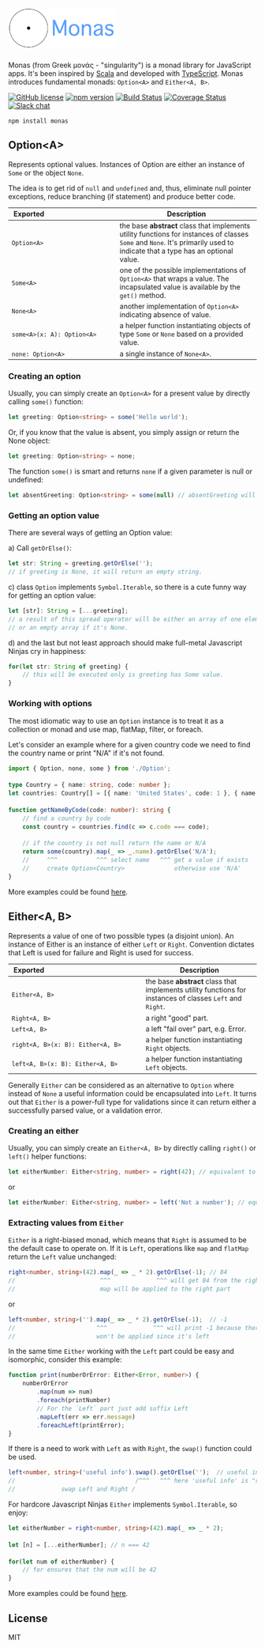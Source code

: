 # <a href='https://ddoronin.github.io/monas/'><img src="https://github.com/ddoronin/monas/blob/master/assets/Monas.png" alt="μονάς - Scala like monads for javascript" height="80px"/></a>

Monas (from Greek μονάς - "singularity") is a monad library for JavaScript apps. It's been inspired by [Scala](https://www.scala-lang.org) and developed with [TypeScript](http://www.typescriptlang.org). Monas introduces fundamental monads: `Option<A>` and `Either<A, B>`.

[![GitHub license](https://img.shields.io/badge/license-MIT-blue.svg)](https://github.com/ddoronin/monas/blob/master/LICENSE) 
[![npm version](https://img.shields.io/npm/v/monas.svg?style=flat)](https://www.npmjs.com/package/monas) 
[![Build Status](https://travis-ci.org/ddoronin/monas.svg?branch=master)](https://travis-ci.org/ddoronin/monas) 
[![Coverage Status](https://coveralls.io/repos/github/ddoronin/monas/badge.svg?branch=master)](https://coveralls.io/github/ddoronin/monas?branch=master)
[![Slack chat](https://now-examples-slackin-fpiresrxzs.now.sh/badge.svg)](https://now-examples-slackin-fpiresrxzs.now.sh) 

```
npm install monas
```

## Option&lt;A>

Represents optional values. Instances of Option are either an instance of `Some` or the object `None`.

The idea is to get rid of `null` and `undefined` and, thus, eliminate null pointer exceptions, reduce branching (if statement) and produce better code.

| &nbsp;Exported&nbsp;&nbsp;&nbsp;&nbsp;&nbsp;&nbsp;&nbsp;&nbsp;&nbsp;&nbsp;&nbsp;&nbsp;&nbsp;&nbsp;&nbsp;&nbsp;&nbsp;&nbsp;&nbsp;&nbsp;&nbsp;&nbsp;&nbsp;&nbsp;&nbsp;&nbsp;&nbsp;&nbsp;&nbsp;&nbsp;&nbsp;&nbsp;&nbsp;&nbsp;&nbsp;&nbsp;&nbsp;| Description |
| ------ | ----------- |
| `Option<A>`  | the base **abstract** class that implements utility functions for instances of classes `Some` and `None`. It's primarily used to indicate that a type has an optional value. |
| `Some<A>` |  one of the possible implementations of `Option<A>` that wraps a value. The incapsulated value is available by the `get()` method. |
| `None<A>` | another implementation of `Option<A>` indicating absence of value.|
| `some<A>(x: A): Option<A>` | a helper function instantiating objects of type `Some` or `None` based on a provided value.|
| `none: Option<A>` | a single instance of `None<A>`. |

### Creating an option

Usually, you can simply create an `Option<A>` for a present value by directly calling `some()` function:

```typescript
let greeting: Option<string> = some('Hello world');
```

Or, if you know that the value is absent, you simply assign or return the None object:

```typescript
let greeting: Option<string> = none;
```

The function `some()` is smart and returns `none` if a given parameter is null or undefined:

```typescript
let absentGreeting: Option<string> = some(null) // absentGreeting will be none
```

### Getting an option value

There are several ways of getting an Option value:

a) Call `getOrElse()`:
```typescript
let str: String = greeting.getOrElse(''); 
// if greeting is None, it will return an empty string.
```

c) class `Option` implements `Symbol.Iterable`, so there is a cute funny way for getting an option value:
```typescript
let [str]: String = [...greeting]; 
// a result of this spread operator will be either an array of one element if Option is Some 
// or an empty array if it's None.
```
d) and the last but not least approach should make full-metal Javascript Ninjas cry in happiness:
```typescript
for(let str: String of greeting) {
    // this will be executed only is greeting has Some value.
}
```

### Working with options

The most idiomatic way to use an `Option` instance is to treat it as a collection or monad and use map, flatMap, filter, or foreach.

Let's consider an example where for a given country code we need to find the country name or print "N/A" if it's not found. 

```typescript
import { Option, none, some } from './Option';

type Country = { name: string, code: number };
let countries: Country[] = [{ name: 'United States', code: 1 }, { name: 'United Kingdom', code: 44 }];

function getNameByCode(code: number): string {
    // find a country by code
    const country = countries.find(c => c.code === code);

    // if the country is not null return the name or N/A
    return some(country).map(_ => _.name).getOrElse('N/A');
    //     ^^^           ^^^ select name   ^^^ get a value if exists
    //     create Option<Country>              otherwise use 'N/A'
}
```

More examples could be found [here](https://github.com/ddoronin/monas/blob/master/test/Option.examples.spec.ts).

## Either&lt;A, B>

Represents a value of one of two possible types (a disjoint union). 
An instance of Either is an instance of either `Left` or `Right`.
Convention dictates that Left is used for failure and Right is used for success.

| &nbsp;Exported&nbsp;&nbsp;&nbsp;&nbsp;&nbsp;&nbsp;&nbsp;&nbsp;&nbsp;&nbsp;&nbsp;&nbsp;&nbsp;&nbsp;&nbsp;&nbsp;&nbsp;&nbsp;&nbsp;&nbsp;&nbsp;&nbsp;&nbsp;&nbsp;&nbsp;&nbsp;&nbsp;&nbsp;&nbsp;&nbsp;&nbsp;&nbsp;&nbsp;&nbsp;&nbsp;&nbsp;&nbsp;&nbsp;&nbsp;&nbsp;&nbsp;&nbsp;&nbsp;&nbsp;&nbsp;&nbsp;&nbsp;&nbsp;&nbsp;&nbsp;&nbsp; | Description |
| ------ | ----------- |
| `Either<A, B>`| the base **abstract** class that implements utility functions for instances of classes `Left` and `Right`. |
| `Right<A, B>` | a right "good" part. |
| `Left<A, B>` | a left "fail over" part, e.g. Error. |
| `right<A, B>(x: B): Either<A, B>` | a helper function instantiating `Right` objects. |
| `left<A, B>(x: B): Either<A, B>` | a helper function instantiating `Left` objects. |

Generally `Either` can be considered as an alternative to `Option` where instead of 
`None` a useful information could be encapsulated into `Left`. 
It turns out that `Either` is a power-full type for validations 
since it can return either a successfully parsed value, or a validation error.

### Creating an either

Usually, you can simply create an `Either<A, B>` by directly calling `right()` or `left()` helper functions:

```typescript
let eitherNumber: Either<string, number> = right(42); // equivalent to new Right(42)
```

or

```typescript
let eitherNumber: Either<string, number> = left('Not a number'); // equivalent to new Left('Not a number')
```

### Extracting values from `Either`

`Either` is a right-biased monad, which means that `Right` is assumed to be the default case to operate on. 
If it is `Left`, operations like `map` and `flatMap` return the `Left` value unchanged:

```typescript
right<number, string>(42).map(_ => _ * 2).getOrElse(-1); // 84
//                        ^^^             ^^^ will get 84 from the right 
//                        map will be applied to the right part 
```

or

```typescript
left<number, string>('').map(_ => _ * 2).getOrElse(-1);  // -1
//                       ^^^             ^^^ will print -1 because there's no any right
//                       won't be applied since it's left
```

In the same time `Either` working with the `Left` part could be easy and isomorphic, consider this example:

```typescript
function print(numberOrError: Either<Error, number>) {
    numberOrError
        .map(num => num)
        .foreach(printNumber)
        // For the `Left` part just add suffix Left
        .mapLeft(err => err.message)
        .foreachLeft(printError);
}
```

If there is a need to work with `Left` as with `Right`, the `swap()` function could be used.

```typescript
left<number, string>('useful info').swap().getOrElse('');  // useful info
//                                  /^^^   ^^^ here 'useful info' is "right" 
//             swap Left and Right /
```

For hardcore Javascript Ninjas `Either` implements `Symbol.Iterable`, so enjoy:
```typescript
let eitherNumber = right<number, string>(42).map(_ => _ * 2);

let [n] = [...eitherNumber]; // n === 42

for(let num of eitherNumber) {
    // for ensures that the num will be 42
}
```

More examples could be found [here](https://github.com/ddoronin/monas/blob/master/test/Either.examples.spec.ts).

## License

MIT